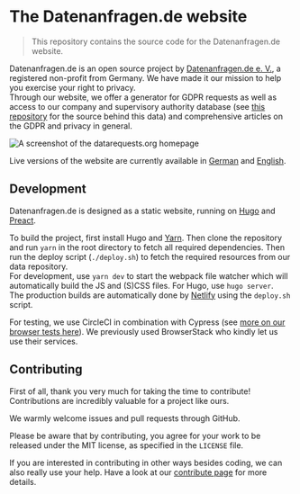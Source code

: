 # The Datenanfragen.de website

> This repository contains the source code for the Datenanfragen.de website.

Datenanfragen.de is an open source project by [Datenanfragen.de e.&nbsp;V.](https://www.datarequests.org/verein), a registered non-profit from Germany. We have made it our mission to help you exercise your right to privacy.  
Through our website, we offer a generator for GDPR requests as well as access to our company and supervisory authority database (see [this repository](https://github.com/datenanfragen/data/) for the source behind this data) and comprehensive articles on the GDPR and privacy in general.

![A screenshot of the datarequests.org homepage](https://static.dacdn.de/other/screenshot-datarequests-home.png)

Live versions of the website are currently available in [German](https://www.datenanfragen.de) and [English](https://www.datarequests.org).

## Development

Datenanfragen.de is designed as a static website, running on [Hugo](https://gohugo.io/) and [Preact](https://preactjs.com/).

To build the project, first install Hugo and [Yarn](https://yarnpkg.com). Then clone the repository and run `yarn` in the root directory to fetch all required dependencies. Then run the deploy script (`./deploy.sh`) to fetch the required resources from our data repository.  
For development, use `yarn dev` to start the webpack file watcher which will automatically build the JS and (S)CSS files. For Hugo, use `hugo server`.  
The production builds are automatically done by [Netlify](https://www.netlify.com/) using the `deploy.sh` script.

For testing, we use CircleCI in combination with Cypress (see [more on our browser tests here](/cypress/README.md)). We previously used BrowserStack who kindly let us use their services.

## Contributing

First of all, thank you very much for taking the time to contribute! Contributions are incredibly valuable for a project like ours.

We warmly welcome issues and pull requests through GitHub.

Please be aware that by contributing, you agree for your work to be released under the MIT license, as specified in the `LICENSE` file.

If you are interested in contributing in other ways besides coding, we can also really use your help. Have a look at our [contribute page](https://www.datarequests.org/contribute) for more details.

<!-- 
TODO:

* Explain the i18n
* Outsource the part about contributions to a separate `CONTRIUTING`, once there is enough content to justify that
-->
